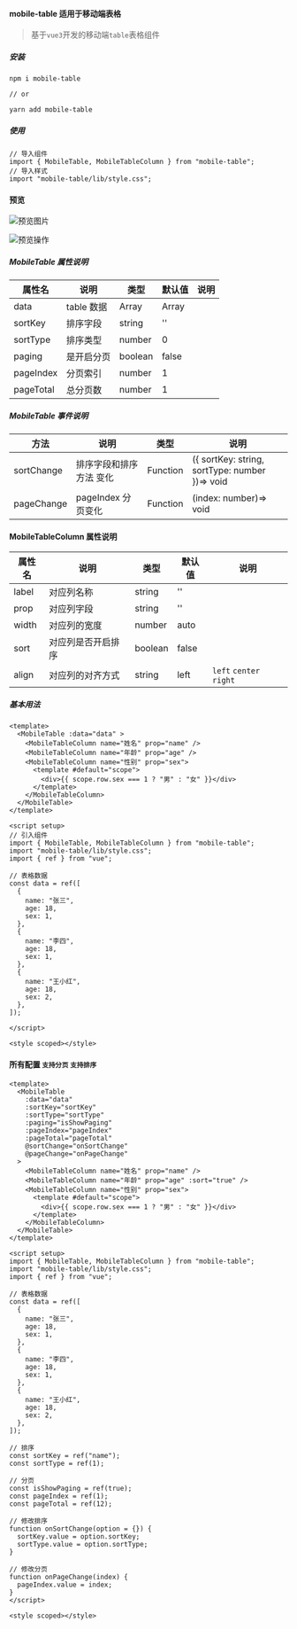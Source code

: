 #### mobile-table 适用于移动端表格

> 基于`vue3`开发的移动端`table`表格组件

##### 安装

```
npm i mobile-table

// or

yarn add mobile-table
```

##### 使用

```
// 导入组件
import { MobileTable, MobileTableColumn } from "mobile-table";
// 导入样式
import "mobile-table/lib/style.css";
```

#### 预览

![预览图片](https://cdn.taoquns.com/screenshot-20230417-150344.png)

![预览操作](https://cdn.taoquns.com/20230417-153114.gif)

##### MobileTable 属性说明

| 属性名    | 说明       | 类型    | 默认值 | 说明 |
| --------- | ---------- | ------- | ------ | ---- |
| data      | table 数据 | Array   | Array  |      |
| sortKey   | 排序字段   | string  | ''     |      |
| sortType  | 排序类型   | number  | 0      |      |
| paging    | 是开启分页 | boolean | false  |      |
| pageIndex | 分页索引   | number  | 1      |      |
| pageTotal | 总分页数   | number  | 1      |      |

##### MobileTable 事件说明

| 方法       | 说明                    | 类型     | 说明                                           |
| ---------- | ----------------------- | -------- | ---------------------------------------------- |
| sortChange | 排序字段和排序方法 变化 | Function | ({ sortKey: string, sortType: number })=> void |
| pageChange | pageIndex 分页变化      | Function | (index: number)=> void                         |

#### MobileTableColumn 属性说明

| 属性名 | 说明               | 类型    | 默认值 | 说明                    |
| ------ | ------------------ | ------- | ------ | ----------------------- |
| label  | 对应列名称         | string  | ''     |                         |
| prop   | 对应列字段         | string  | ''     |                         |
| width  | 对应列的宽度       | number  | auto   |                         |
| sort   | 对应列是否开启排序 | boolean | false  |                         |
| align  | 对应列的对齐方式   | string  | left   | `left` `center` `right` |

##### 基本用法

```
<template>
  <MobileTable :data="data" >
    <MobileTableColumn name="姓名" prop="name" />
    <MobileTableColumn name="年龄" prop="age" />
    <MobileTableColumn name="性别" prop="sex">
      <template #default="scope">
        <div>{{ scope.row.sex === 1 ? "男" : "女" }}</div>
      </template>
    </MobileTableColumn>
  </MobileTable>
</template>

<script setup>
// 引入组件
import { MobileTable, MobileTableColumn } from "mobile-table";
import "mobile-table/lib/style.css";
import { ref } from "vue";

// 表格数据
const data = ref([
  {
    name: "张三",
    age: 18,
    sex: 1,
  },
  {
    name: "李四",
    age: 18,
    sex: 1,
  },
  {
    name: "王小红",
    age: 18,
    sex: 2,
  },
]);

</script>

<style scoped></style>

```

#### 所有配置 `支持分页` `支持排序`

```
<template>
  <MobileTable
    :data="data"
    :sortKey="sortKey"
    :sortType="sortType"
    :paging="isShowPaging"
    :pageIndex="pageIndex"
    :pageTotal="pageTotal"
    @sortChange="onSortChange"
    @pageChange="onPageChange"
  >
    <MobileTableColumn name="姓名" prop="name" />
    <MobileTableColumn name="年龄" prop="age" :sort="true" />
    <MobileTableColumn name="性别" prop="sex">
      <template #default="scope">
        <div>{{ scope.row.sex === 1 ? "男" : "女" }}</div>
      </template>
    </MobileTableColumn>
  </MobileTable>
</template>

<script setup>
import { MobileTable, MobileTableColumn } from "mobile-table";
import "mobile-table/lib/style.css";
import { ref } from "vue";

// 表格数据
const data = ref([
  {
    name: "张三",
    age: 18,
    sex: 1,
  },
  {
    name: "李四",
    age: 18,
    sex: 1,
  },
  {
    name: "王小红",
    age: 18,
    sex: 2,
  },
]);

// 排序
const sortKey = ref("name");
const sortType = ref(1);

// 分页
const isShowPaging = ref(true);
const pageIndex = ref(1);
const pageTotal = ref(12);

// 修改排序
function onSortChange(option = {}) {
  sortKey.value = option.sortKey;
  sortType.value = option.sortType;
}

// 修改分页
function onPageChange(index) {
  pageIndex.value = index;
}
</script>

<style scoped></style>


```
